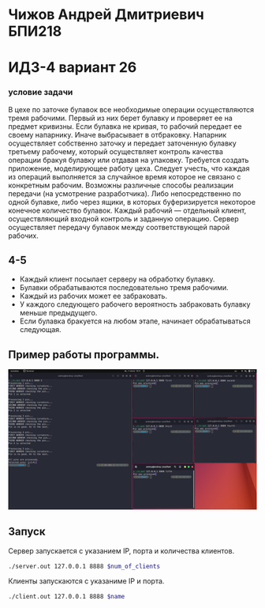 # Чижов Андрей Дмитриевич БПИ218
# ИДЗ-4 вариант 26
### условие задачи

В цехе по заточке булавок все необходимые операции осуществляются тремя рабочими. Первый
из них берет булавку и проверяет ее на предмет кривизны. Если булавка не кривая, то рабочий 
передает ее своему напарнику. Иначе выбрасывает в отбраковку. Напарник осуществляет 
собственно заточку и передает заточенную булавку третьему рабочему, который осуществляет 
контроль качества операции бракуя булавку или отдавая на упаковку. Требуется создать приложение, 
моделирующее работу цеха. Следует учесть, что каждая из операций
выполняется за случайное время которое не связано с конкретным
рабочим. Возможны различные способы реализации передачи (на
усмотрение разработчика). Либо непосредственно по одной булавке, либо через ящики, в которых буферизируется некоторое конечное количество булавок. Каждый рабочий — отдельный клиент,
осуществляющий входной контроль и заданную операцию. Сервер
осуществляет передачу булавок между соответствующей парой
рабочих.



## 4-5
* Каждый клиент посылает серверу на обработку булавку.
* Булавки обрабатываются последовательно тремя рабочими.
* Каждый из рабочих может ее забраковать. 
* У каждого следующего рабочего вероятность забраковать булавку меньше предыдущего.
* Если булавка бракуется на любом этапе, начинает обрабатываться следующая.
## Пример работы программы.
![](screenshot.png)
## Запуск
Сервер запускается с указанием IP, порта и количества клиентов.
```bash
./server.out 127.0.0.1 8888 $num_of_clients
```
Клиенты запускаются с указаниме IP и порта.
```bash
./client.out 127.0.0.1 8888 $name
```
